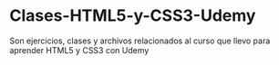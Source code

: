 # Clases-HTML5-y-CSS3-Udemy
Son ejercicios, clases y archivos relacionados al curso que llevo para aprender HTML5 y CSS3 con Udemy
